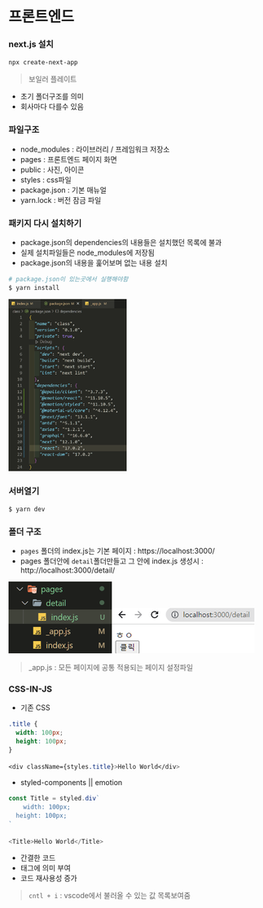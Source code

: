 # 프론트엔드 



### next.js 설치

```bash
npx create-next-app
```



> 보일러 플레이트

- 초기 폴더구조를 의미
- 회사마다 다를수 있음



### 파일구조

- node_modules : 라이브러리 / 프레임워크 저장소
- pages : 프론트엔드 페이지 화면
- public : 사진, 아이콘
- styles : css파일
- package.json : 기본 매뉴얼
- yarn.lock  : 버전 잠금 파일



### 패키지 다시 설치하기

- package.json의 dependencies의 내용들은 설치했던 목록에 불과
- 실제 설치파일들은 node_modules에 저장됨
- package.json의 내용을 훑어보며 없는 내용 설치

```bash
# package.json이 있는곳에서 실행해야함
$ yarn install
```

<img src="프론트엔드.assets/image-20221228134432462.png" alt="image-20221228134432462" style="zoom: 33%;" />

### 서버열기

```bash
$ yarn dev
```



### 폴더 구조

- `pages` 폴더의 index.js는 기본 페이지 : https://localhost:3000/
- pages 폴더안에 `detail`폴더만들고 그 안에 index.js 생성시 : http://localhost:3000/detail/

<img src="프론트엔드.assets/image-20221228140051168.png" alt="image-20221228140051168" style="zoom:50%;" /><img src="프론트엔드.assets/image-20221228140104826.png" alt="image-20221228140104826"  />

> _app.js : 모든 페이지에 공통 적용되는 페이지 설정파일



### CSS-IN-JS

- 기존 CSS

```css
.title {
  width: 100px;
  height: 100px;
}

<div className={styles.title}>Hello World</div>
```

- styled-components || emotion

```js
const Title = styled.div`
	width: 100px;
  height: 100px;
`

<Title>Hello World</Title>
```

- 간결한 코드
- 태그에 의미 부여
- 코드 재사용성 증가

> `cntl + i` : vscode에서 불러올 수 있는 값 목록보여줌